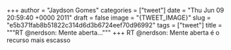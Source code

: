 
+++
author = "Jaydson Gomes"
categories = ["tweet"]
date = "Thu Jun 09 20:59:40 +0000 2011"
draft = false
image = "{TWEET_IMAGE}"
slug = "e5b371fab8b51822c314d6d3b6724eef70d96992"
tags = ["tweet"]
title = """RT @nerdson: Mente aberta..."""
+++
RT @nerdson: Mente aberta é o recurso mais escasso
